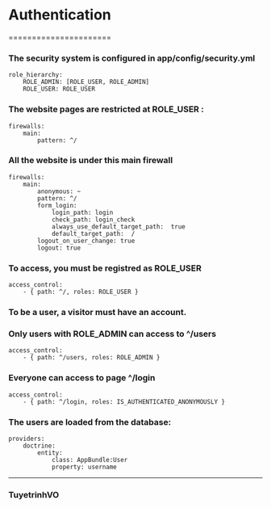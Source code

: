 # Authentication
======================

### The security system is configured in app/config/security.yml

    role_hierarchy:
        ROLE_ADMIN: [ROLE_USER, ROLE_ADMIN]
        ROLE_USER: ROLE_USER

### The website pages are restricted at ROLE_USER :

    firewalls:
        main:
            pattern: ^/


### All the website is under this main firewall
    
    firewalls:
        main:
            anonymous: ~
            pattern: ^/
            form_login:
                login_path: login
                check_path: login_check
                always_use_default_target_path:  true
                default_target_path:  /
            logout_on_user_change: true
            logout: true
            
### To access, you must be registred as ROLE_USER
 
    access_control:
        - { path: ^/, roles: ROLE_USER }

### To be a user, a visitor must have an account.

### Only users with ROLE_ADMIN can access to ^/users
   
    access_control:
        - { path: ^/users, roles: ROLE_ADMIN }

### Everyone can access to page ^/login
    
    access_control:
        - { path: ^/login, roles: IS_AUTHENTICATED_ANONYMOUSLY }

### The users are loaded from the database:

    providers:
        doctrine:
            entity:
                class: AppBundle:User
                property: username

 --------------
 
 ### TuyetrinhVO